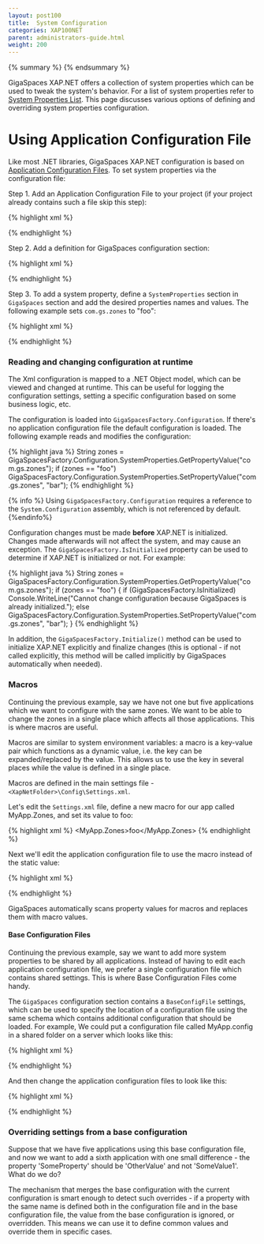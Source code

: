```yaml
---
layout: post100
title:  System Configuration
categories: XAP100NET
parent: administrators-guide.html
weight: 200
---
```


{% summary %} {% endsummary %}



GigaSpaces XAP.NET offers a collection of system properties which can be used to tweak the system's behavior. For a list of system properties refer to [System Properties List]({%currentadmurl%}/system-properties.html). This page discusses various options of defining and overriding system properties configuration.

# Using Application Configuration File

Like most .NET libraries, GigaSpaces XAP.NET configuration is based on [Application Configuration Files](http://msdn.microsoft.com/en-us/library/ms229689(VS.80).aspx). To set system properties via the configuration file:

Step 1. Add an Application Configuration File to your project (if your project already contains such a file skip this step):

{% highlight xml %}
<?xml version="1.0" encoding="utf-8" ?>
<configuration>
</configuration>
{% endhighlight %}

Step 2. Add a definition for GigaSpaces configuration section:

{% highlight xml %}
<?xml version="1.0" encoding="utf-8" ?>
<configuration>
   <configSections>
      <section name="GigaSpaces" type="GigaSpaces.Core.Configuration.GigaSpacesCoreConfiguration, GigaSpaces.Core"/>
   </configSections>
   <GigaSpaces>
      <!-- GigaSpaces Configuration settings are placed here -->
   </GigaSpaces>
</configuration>
{% endhighlight %}

Step 3. To add a system property, define a `SystemProperties` section in `GigaSpaces` section and add the desired properties names and values. The following example sets `com.gs.zones` to "foo":

{% highlight xml %}
<?xml version="1.0" encoding="utf-8" ?>
<configuration>
   <configSections>
      <section name="GigaSpaces" type="GigaSpaces.Core.Configuration.GigaSpacesCoreConfiguration, GigaSpaces.Core"/>
   </configSections>
   <GigaSpaces>
      <SystemProperties>
         <add Name="com.gs.zones" Value="foo"/>
      </SystemProperties>
   </GigaSpaces>
</configuration>
{% endhighlight %}

# Reading and changing configuration at runtime

The Xml configuration is mapped to a .NET Object model, which can be viewed and changed at runtime. This can be useful for logging the configuration settings, setting a specific configuration based on some business logic, etc.

The configuration is loaded into `GigaSpacesFactory.Configuration`. If there's no application configuration file the default configuration is loaded. The following example reads and modifies the configuration:

{% highlight java %}
String zones = GigaSpacesFactory.Configuration.SystemProperties.GetPropertyValue("com.gs.zones");
if (zones == "foo")
    GigaSpacesFactory.Configuration.SystemProperties.SetPropertyValue("com.gs.zones", "bar");
{% endhighlight %}

{% info %}
Using `GigaSpacesFactory.Configuration` requires a reference to the `System.Configuration` assembly, which is not referenced by default.
{%endinfo%}

Configuration changes must be made **before** XAP.NET is initialized. Changes made afterwards will not affect the system, and may cause an exception. The `GigaSpacesFactory.IsInitialized` property can be used to determine if XAP.NET is initialized or not. For example:

{% highlight java %}
String zones = GigaSpacesFactory.Configuration.SystemProperties.GetPropertyValue("com.gs.zones");
if (zones == "foo")
{
    if (GigaSpacesFactory.IsInitialized)
        Console.WriteLine("Cannot change configuration because GigaSpaces is already initialized.");
    else
        GigaSpacesFactory.Configuration.SystemProperties.SetPropertyValue("com.gs.zones", "bar");
}
{% endhighlight %}

In addition, the `GigaSpacesFactory.Initialize()` method can be used to initialize XAP.NET explicitly and finalize changes (this is optional - if not called explicitly, this method will be called implicitly by GigaSpaces automatically when needed).

# Macros

Continuing the previous example, say we have not one but five applications which we want to configure with the same zones. We want to be able to change the zones in a single place which affects all those applications. This is where  macros are useful.

Macros are similar to system environment variables: a macro is a key-value pair which functions as a dynamic value, i.e. the key can be expanded/replaced by the value. This allows us to use the key in several places while the value is defined in a single place.

Macros are defined in the main settings file - `<XapNetFolder>\Config\Settings.xml`.

Let's edit the `Settings.xml` file, define a new macro for our app called MyApp.Zones, and set its value to foo:

{% highlight xml %}
<Settings>
    <!-- Out-of-the-box macros were omitted for brevity.  -->
    <MyApp.Zones>foo</MyApp.Zones>
</Settings>
{% endhighlight %}

Next we'll edit the application configuration file to use the macro instead of the static value:

{% highlight xml %}
<?xml version="1.0" encoding="utf-8" ?>
<configuration>
   <configSections>
      <section name="GigaSpaces" type="GigaSpaces.Core.Configuration.GigaSpacesCoreConfiguration, GigaSpaces.Core"/>
   </configSections>
   <GigaSpaces>
      <SystemProperties>
         <add Name="com.gs.zones" Value="$(MyApp.Zones)"/>
      </SystemProperties>
   </GigaSpaces>
</configuration>
{% endhighlight %}

GigaSpaces automatically scans property values for macros and replaces them with macro values.

# Base Configuration Files

Continuing the previous example, say we want to add more system properties to be shared by all applications. Instead of having to edit each application configuration file, we prefer a single configuration file which contains shared settings. This is where Base Configuration Files come handy.

The `GigaSpaces` configuration section contains a `BaseConfigFile` settings, which can be used to specify the location of a configuration file using the same schema which contains additional configuration that should be loaded. For example, We could put a configuration file called MyApp.config in a shared folder on a server which looks like this:

{% highlight xml %}
<?xml version="1.0" encoding="utf-8" ?>
<configuration>
   <configSections>
      <section name="GigaSpaces" type="GigaSpaces.Core.Configuration.GigaSpacesCoreConfiguration, GigaSpaces.Core"/>
   </configSections>
   <GigaSpaces>
      <SystemProperties>
         <add Name="com.gs.zones" Value="$(MyApp.Zones)"/>
         <add Name="someProperty1" Value="SomeValue1"/>
         <add Name="someProperty2" Value="SomeValue2"/>
      </SystemProperties>
   </GigaSpaces>
</configuration>
{% endhighlight %}

And then change the application configuration files to look like this:

{% highlight xml %}
<?xml version="1.0" encoding="utf-8" ?>
<configuration>
    <configSections>
        <section name="GigaSpaces" type="GigaSpaces.Core.Configuration.GigaSpacesCoreConfiguration, GigaSpaces.Core"/>
    </configSections>
    <GigaSpaces>
        <BaseConfigFile Path="MyServer\MyAppSharedFolder\MyApp.config" />
    </GigaSpaces>
</configuration>
{% endhighlight %}

### Overriding settings from a base configuration

Suppose that we have five applications using this base configuration file, and now we want to add a sixth application with one small difference - the property 'SomeProperty' should be 'OtherValue' and not 'SomeValue1'. What do we do?

The mechanism that merges the base configuration with the current configuration is smart enough to detect such overrides - if a property with the same name is defined both in the configuration file and in the base configuration file, the value from the base configuration is ignored, or overridden. This means we can use it to define common values and override them in specific cases.

